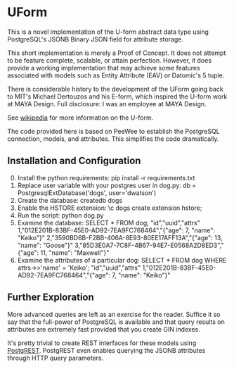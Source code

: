 # UForm

This is a novel implementation of the U-form abstract data type using PostgreSQL's JSONB Binary JSON field for attribute storage.

This short implementation is merely a Proof of Concept. It does not attempt to be feature complete, scalable, or attain perfection. However, it does provide a working implementation that may achieve some features associated with models such as Entity Attribute (EAV) or Datomic's 5 tuple.

There is considerable history to the development of the UForm going back to MIT's Michael Dertouzos and his E-form, which inspired the U-form work at MAYA Design. Full disclosure: I was an employee at MAYA Design.

See [wikipedia](https://en.wikipedia.org/wiki/U-form) for more information on the U-form.

The code provided here is based on PeeWee to establish the PostgreSQL connection, models, and attributes. This simplifies the code dramatically.

## Installation and Configuration

0. Install the python requirements:
        pip install -r requirements.txt
0. Replace user variable with your postgres user in dog.py:
        db = PostgresqlExtDatabase('dogs', user='dwatson')
0. Create the database:
        createdb dogs
0. Enable the HSTORE extension:
        \c dogs
        create extension hstore;
0. Run the script:
        python dog.py
0. Examine the database:
        SELECT * FROM dog;
        "id","uuid","attrs"
        1,"012E201B-83BF-45E0-AD92-7EA9FC768464","{\"age\": 7, \"name\": \"Keiko\"}"
        2,"3590BD6B-F2BB-406A-8E93-80EE17AFF13A","{\"age\": 13, \"name\": \"Goose\"}"
        3,"85D3E0A7-7C8F-4B67-94E7-E0568A2D8ED3","{\"age\": 11, \"name\": \"Maxwell\"}"
0. Examine the attributes of a particular dog:
        SELECT * FROM dog WHERE attrs->>'name' = 'Keiko';
        "id","uuid","attrs"
        1,"012E201B-83BF-45E0-AD92-7EA9FC768464","{\"age\": 7, \"name\": \"Keiko\"}"

## Further Exploration

More advanced queries are left as an exercise for the reader. Suffice it so say that the full-power of PostgreSQL is available and that query results on attributes are extremely fast provided that you create GIN indexes.

It's pretty trivial to create REST interfaces for these models using [PostgREST](http://www.postgrest.com/). PostgREST even enables querying the JSONB attributes through HTTP query parameters.
